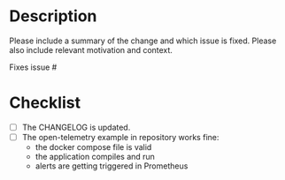 # Description

Please include a summary of the change and which issue is fixed. Please also
include relevant motivation and context.

Fixes issue #

# Checklist

<!--
Please make sure all of these are checked before merging. Please leave items
you think are non-applicable in the list, but use strike-through (`~~`) to
indicate they don't apply.
-->

- [ ] The CHANGELOG is updated.
- [ ] The open-telemetry example in repository works fine:
  + the docker compose file is valid
  + the application compiles and run
  + alerts are getting triggered in Prometheus

